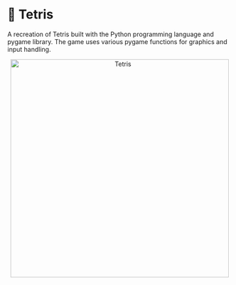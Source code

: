 # 🧩 Tetris
A recreation of Tetris built with the Python programming language and pygame library. The game uses various pygame functions for graphics and input handling.

<p align="center">
  <img width="491" alt="Tetris" src="https://github.com/user-attachments/assets/b435516b-e734-4a8e-8a31-134ddd86f409">
